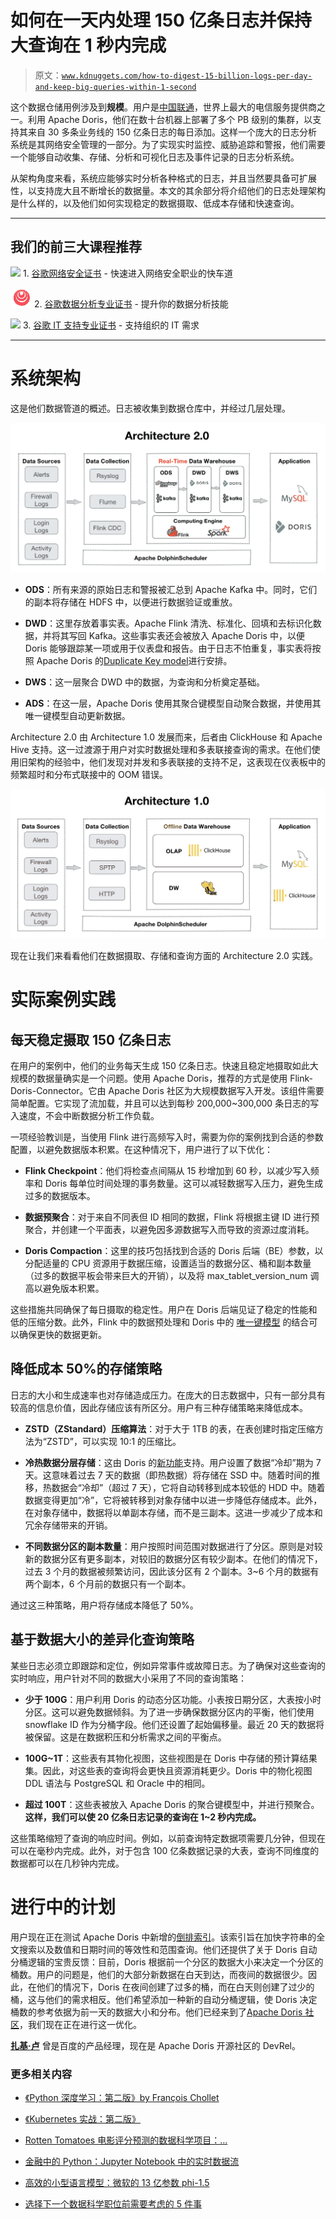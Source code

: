 # 如何在一天内处理 150 亿条日志并保持大查询在 1 秒内完成

> 原文：[`www.kdnuggets.com/how-to-digest-15-billion-logs-per-day-and-keep-big-queries-within-1-second`](https://www.kdnuggets.com/how-to-digest-15-billion-logs-per-day-and-keep-big-queries-within-1-second)

这个数据仓储用例涉及到**规模**。用户是[中国联通](https://en.wikipedia.org/wiki/China_Unicom)，世界上最大的电信服务提供商之一。利用 Apache Doris，他们在数十台机器上部署了多个 PB 级别的集群，以支持其来自 30 多条业务线的 150 亿条日志的每日添加。这样一个庞大的日志分析系统是其网络安全管理的一部分。为了实现实时监控、威胁追踪和警报，他们需要一个能够自动收集、存储、分析和可视化日志及事件记录的日志分析系统。

从架构角度来看，系统应能够实时分析各种格式的日志，并且当然要具备可扩展性，以支持庞大且不断增长的数据量。本文的其余部分将介绍他们的日志处理架构是什么样的，以及他们如何实现稳定的数据摄取、低成本存储和快速查询。

* * *

## 我们的前三大课程推荐

![](img/0244c01ba9267c002ef39d4907e0b8fb.png) 1\. [谷歌网络安全证书](https://www.kdnuggets.com/google-cybersecurity) - 快速进入网络安全职业的快车道

![](img/e225c49c3c91745821c8c0368bf04711.png) 2\. [谷歌数据分析专业证书](https://www.kdnuggets.com/google-data-analytics) - 提升你的数据分析技能

![](img/0244c01ba9267c002ef39d4907e0b8fb.png) 3\. [谷歌 IT 支持专业证书](https://www.kdnuggets.com/google-itsupport) - 支持组织的 IT 需求

* * *

# 系统架构

这是他们数据管道的概述。日志被收集到数据仓库中，并经过几层处理。

![如何在一天内处理 150 亿条日志并保持大查询在 1 秒内完成](img/b108109efb2bb3713cad25563eb774f0.png)

+   **ODS**：所有来源的原始日志和警报被汇总到 Apache Kafka 中。同时，它们的副本将存储在 HDFS 中，以便进行数据验证或重放。

+   **DWD**：这里存放着事实表。Apache Flink 清洗、标准化、回填和去标识化数据，并将其写回 Kafka。这些事实表还会被放入 Apache Doris 中，以便 Doris 能够跟踪某一项或用于仪表盘和报告。由于日志不怕重复，事实表将按照 Apache Doris 的[Duplicate Key model](https://doris.apache.org/docs/dev/data-table/data-model#duplicate-model)进行安排。

+   **DWS**：这一层聚合 DWD 中的数据，为查询和分析奠定基础。

+   **ADS**：在这一层，Apache Doris 使用其聚合键模型自动聚合数据，并使用其唯一键模型自动更新数据。

Architecture 2.0 由 Architecture 1.0 发展而来，后者由 ClickHouse 和 Apache Hive 支持。这一过渡源于用户对实时数据处理和多表联接查询的需求。在他们使用旧架构的经验中，他们发现对并发和多表联接的支持不足，这表现在仪表板中的频繁超时和分布式联接中的 OOM 错误。

![如何在一天内处理 150 亿条日志并将大查询保持在 1 秒内](img/1f417c578ba07a2feb49352f7afd467e.png)

现在让我们来看看他们在数据摄取、存储和查询方面的 Architecture 2.0 实践。

# 实际案例实践

## 每天稳定摄取 150 亿条日志

在用户的案例中，他们的业务每天生成 150 亿条日志。快速且稳定地摄取如此大规模的数据量确实是一个问题。使用 Apache Doris，推荐的方式是使用 Flink-Doris-Connector。它由 Apache Doris 社区为大规模数据写入开发。该组件需要简单配置。它实现了流加载，并且可以达到每秒 200,000~300,000 条日志的写入速度，不会中断数据分析工作负载。

一项经验教训是，当使用 Flink 进行高频写入时，需要为你的案例找到合适的参数配置，以避免数据版本积累。在这种情况下，用户进行了以下优化：

+   **Flink Checkpoint**：他们将检查点间隔从 15 秒增加到 60 秒，以减少写入频率和 Doris 每单位时间处理的事务数量。这可以减轻数据写入压力，避免生成过多的数据版本。

+   **数据预聚合**：对于来自不同表但 ID 相同的数据，Flink 将根据主键 ID 进行预聚合，并创建一个平面表，以避免因多源数据写入而导致的资源过度消耗。

+   **Doris Compaction**：这里的技巧包括找到合适的 Doris 后端（BE）参数，以分配适量的 CPU 资源用于数据压缩，设置适当的数据分区、桶和副本数量（过多的数据平板会带来巨大的开销），以及将 max_tablet_version_num 调高以避免版本积累。

这些措施共同确保了每日摄取的稳定性。用户在 Doris 后端见证了稳定的性能和低的压缩分数。此外，Flink 中的数据预处理和 Doris 中的 [唯一键模型](https://doris.apache.org/docs/dev/data-table/data-model#unique-model) 的结合可以确保更快的数据更新。

## 降低成本 50%的存储策略

日志的大小和生成速率也对存储造成压力。在庞大的日志数据中，只有一部分具有较高的信息价值，因此存储应该有所区分。用户有三种存储策略来降低成本。

+   **ZSTD（ZStandard）压缩算法**：对于大于 1TB 的表，在表创建时指定压缩方法为“ZSTD”，可以实现 10:1 的压缩比。

+   **冷热数据分层存储**：这由 Doris 的[新功能](https://blog.devgenius.io/hot-cold-data-separation-what-why-and-how-5f7c73e7a3cf)支持。用户设置了数据“冷却”期为 7 天。这意味着过去 7 天的数据（即热数据）将存储在 SSD 中。随着时间的推移，热数据会“冷却”（超过 7 天），它将自动转移到成本较低的 HDD 中。随着数据变得更加“冷”，它将被转移到对象存储中以进一步降低存储成本。此外，在对象存储中，数据将以单副本存储，而不是三副本。这进一步减少了成本和冗余存储带来的开销。

+   **不同数据分区的副本数量**：用户按照时间范围对数据进行了分区。原则是对较新的数据分区有更多副本，对较旧的数据分区有较少副本。在他们的情况下，过去 3 个月的数据被频繁访问，因此该分区有 2 个副本。3~6 个月的数据有两个副本，6 个月前的数据只有一个副本。

通过这三种策略，用户将存储成本降低了 50%。

## 基于数据大小的差异化查询策略

某些日志必须立即跟踪和定位，例如异常事件或故障日志。为了确保对这些查询的实时响应，用户针对不同的数据大小采用了不同的查询策略：

+   **少于 100G**：用户利用 Doris 的动态分区功能。小表按日期分区，大表按小时分区。这可以避免数据倾斜。为了进一步确保数据分区内的平衡，他们使用 snowflake ID 作为分桶字段。他们还设置了起始偏移量。最近 20 天的数据将被保留。这是在数据积压和分析需求之间的平衡点。

+   **100G~1T**：这些表有其物化视图，这些视图是在 Doris 中存储的预计算结果集。因此，对这些表的查询将会更快且资源消耗更少。Doris 中的物化视图 DDL 语法与 PostgreSQL 和 Oracle 中的相同。

+   **超过 100T**：这些表被放入 Apache Doris 的聚合键模型中，并进行预聚合。**这样，我们可以使 20 亿条日志记录的查询在 1~2 秒内完成。**

这些策略缩短了查询的响应时间。例如，以前查询特定数据项需要几分钟，但现在可以在毫秒内完成。此外，对于包含 100 亿条数据记录的大表，查询不同维度的数据都可以在几秒钟内完成。

# 进行中的计划

用户现在正在测试 Apache Doris 中新增的[倒排索引](https://blog.devgenius.io/what-is-inverted-index-and-how-we-made-log-analysis-10-times-more-cost-effective-with-it-6afc6cc81d20)。该索引旨在加快字符串的全文搜索以及数值和日期时间的等效性和范围查询。他们还提供了关于 Doris 自动分桶逻辑的宝贵反馈：目前，Doris 根据前一个分区的数据大小来决定一个分区的桶数。用户的问题是，他们的大部分新数据在白天到达，而夜间的数据很少。因此，在他们的情况下，Doris 在夜间创建了过多的桶，而在白天则创建了过少的桶，这与他们的需求相反。他们希望添加一种新的自动分桶逻辑，使 Doris 决定桶数的参考依据为前一天的数据大小和分布。他们已经来到了[Apache Doris 社区](https://join.slack.com/t/apachedoriscommunity/shared_invite/zt-1t3wfymur-0soNPATWQ~gbU8xutFOLog)，我们现在正在进行这一优化。

**[扎基·卢](https://www.linkedin.com/in/zaki-lu-99a06b148/)** 曾是百度的产品经理，现在是 Apache Doris 开源社区的 DevRel。

### 更多相关内容

+   [《Python 深度学习：第二版》by François Chollet](https://www.kdnuggets.com/2022/01/manning-deep-learning-python-second-edition-francois-chollet.html)

+   [《Kubernetes 实战：第二版》](https://www.kdnuggets.com/2022/03/manning-kubernetes-action-second-edition.html)

+   [Rotten Tomatoes 电影评分预测的数据科学项目：…](https://www.kdnuggets.com/2023/07/data-science-project-rotten-tomatoes-movie-rating-prediction-second-approach.html)

+   [金融中的 Python：Jupyter Notebook 中的实时数据流](https://www.kdnuggets.com/python-in-finance-real-time-data-streaming-within-jupyter-notebook)

+   [高效的小型语言模型：微软的 13 亿参数 phi-1.5](https://www.kdnuggets.com/effective-small-language-models-microsoft-phi-15)

+   [选择下一个数据科学职位前需要考虑的 5 件事](https://www.kdnuggets.com/2022/01/5-things-keep-mind-selecting-next-job.html)
